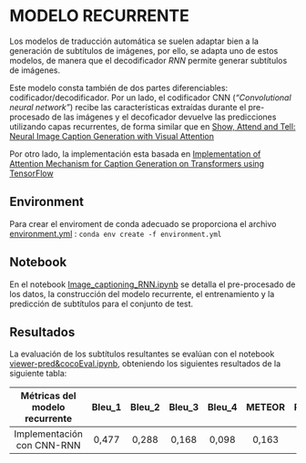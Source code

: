 # MODELO RECURRENTE

Los modelos de traducción automática se suelen adaptar bien a la generación de subtítulos de imágenes, por ello, se adapta uno de estos modelos, de manera que el decodificador _RNN_ permite generar subtítulos de imágenes.

Este modelo consta también de dos partes diferenciables: codificador/decodificador. Por un lado, el codificador CNN (_“Convolutional neural network”_) recibe las características extraídas durante el pre-procesado de las imágenes y el decoficador devuelve las predicciones utilizando capas recurrentes, de forma similar que en [Show, Attend and Tell: Neural Image Caption Generation with Visual Attention](https://arxiv.org/abs/1502.03044)

Por otro lado, la implementación esta basada en [Implementation of Attention Mechanism for Caption Generation on Transformers using TensorFlow
](https://www.tensorflow.org/tutorials/text/image_captioning)

## Environment

Para crear el enviroment de conda adecuado se proporciona el archivo [environment.yml](environment.yml) :  `conda env create -f environment.yml`


## Notebook

En el notebook [Image_captioning_RNN.ipynb](Image_captioning_RNN.ipynb) se detalla el pre-procesado de los datos, la construcción del modelo recurrente, el entrenamiento y la predicción de subtítulos para el conjunto de test. 

## Resultados

La evaluación de los subtítulos resultantes se evalúan con el notebook [viewer-pred&cocoEval.ipynb](../score/viewer-pred&cocoEval.ipynb), obteniendo los siguientes resultados de la siguiente tabla:

|     Métricas   del modelo recurrente    |     Bleu_1    |     Bleu_2    |     Bleu_3    |     Bleu_4    |     METEOR    |     ROUGE_L    |     CIDEr    |     SPICE    |
|:---------------------------------------:|:-------------:|:-------------:|:-------------:|:-------------:|:-------------:|:--------------:|:------------:|:------------:|
|      Implementación con      CNN-RNN    |      0,477    |      0,288    |      0,168    |      0,098    |      0,163    |      0,356     |     0,348    |     0,106    |





